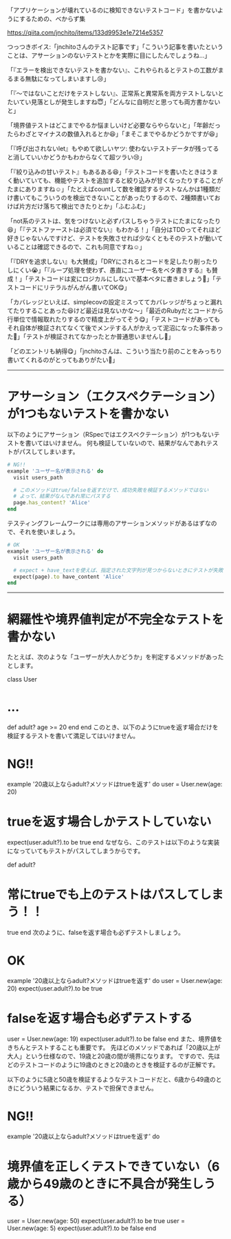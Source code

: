 「アプリケーションが壊れているのに検知できないテストコード」を書かないようにするための、べからず集

https://qiita.com/jnchito/items/133d9953e1e7214e5357

つっつきボイス:「jnchitoさんのテスト記事です」「こういう記事を書いたということは、アサーションのないテストとかを実際に目にしたんでしょうね…」

「『エラーを検出できないテストを書かない』、これやられるとテストの工数がまるまる無駄になってしまいますし😢」

「『〜ではないことだけをテストしない』、正常系と異常系を両方テストしないとたいてい見落としが発生しますね😇」「どんなに自明だと思っても両方書かないと」

「境界値テストはどこまでやるか悩ましいけど必要ならやらないと」「年齢だったらわざとマイナスの数値入れるとか😆」「まそこまでやるかどうかですが😆」

「『呼び出されないlet』もやめて欲しいヤツ: 使わないテストデータが残ってると消していいかどうかもわからなくて超ツラい😢」

「『絞り込みの甘いテスト』もあるある😆」「テストコードを書いたときはうまく動いていても、機能やテストを追加すると絞り込みが甘くなったりすることがたまにありますね☺️」「たとえばcountして数を確認するテストなんかは1種類だけ書いてもこういうのを検出できないことがあったりするので、2種類書いておけば片方だけ落ちて検出できたりとか」「ふむふむ」

「not系のテストは、気をつけないと必ずパスしちゃうテストにたまになったり😆」「『テストファーストは必須でない』もわかる！」「自分はTDDってそれほど好きじゃないんですけど、テストを失敗させれば少なくともそのテストが動いていることは確認できるので、これも同意ですね☺️」

「『DRYを追求しない』も大賛成」「DRYにされるとコードを足したり削ったりしにくい😭」「『ループ処理を使わず、愚直にユーザー名をベタ書きする』も賛成！」「テストコードは変にロジカルにしないで基本ベタに書きましょう🧐」「テストコードにリテラルがんがん書いてOK😋」

「カバレッジといえば、simplecovの設定ミスっててカバレッジがちょっと漏れてたりすることあった😆けど最近は見ないかな〜」「最近のRubyだとコードから行単位で情報取れたりするので精度上がってそう😋」「テストコードがあってもそれ自体が検証されてなくて後でメンテする人がかえって泥沼になった事件あった🤣」「テストが検証されてなかったとか普通思いませんし🤣」

「どのエントリも納得😋」「jnchitoさんは、こういう当たり前のことをみっちり書いてくれるのがとってもありがたい🙏」






---

# アサーション（エクスペクテーション）が1つもないテストを書かない
以下のようにアサーション（RSpecではエクスペクテーション）が1つもないテストを書いてはいけません。
何も検証していないので、結果がなんであれテストがパスしてしまいます。

```ruby
# NG!!
example 'ユーザー名が表示される' do
  visit users_path

  # このメソッドはtrue/falseを返すだけで、成功失敗を検証するメソッドではない
  # よって、結果がなんであれ常にパスする
  page.has_content? 'Alice'
end
```

テスティングフレームワークには専用のアサーションメソッドがあるはずなので、それを使いましょう。

```ruby
# OK
example 'ユーザー名が表示される' do
  visit users_path

  # expect + have_textを使えば、指定された文字列が見つからないときにテストが失敗する
  expect(page).to have_content 'Alice'
end
```


-----------

# 網羅性や境界値判定が不完全なテストを書かない
たとえば、次のような「ユーザーが大人かどうか」を判定するメソッドがあったとします。

class User
  # ...
  def adult?
    age >= 20
  end
end
このとき、以下のようにtrueを返す場合だけを検証するテストを書いて満足してはいけません。

# NG!!
example '20歳以上ならadult?メソッドはtrueを返す' do
  user = User.new(age: 20)
  # trueを返す場合しかテストしていない
  expect(user.adult?).to be true
end
なぜなら、このテストは以下のような実装になっていてもテストがパスしてしまうからです。

def adult?
  # 常にtrueでも上のテストはパスしてしまう！！
  true
end
次のように、falseを返す場合も必ずテストしましょう。

# OK
example '20歳以上ならadult?メソッドはtrueを返す' do
  user = User.new(age: 20)
  expect(user.adult?).to be true

  # falseを返す場合も必ずテストする
  user = User.new(age: 19)
  expect(user.adult?).to be false
end
また、境界値をきちんとテストすることも重要です。
先ほどのメソッドであれば「20歳以上が大人」という仕様なので、19歳と20歳の間が境界になります。
ですので、先ほどのテストコードのように19歳のときと20歳のときを検証するのが正解です。

以下のように5歳と50歳を検証するようなテストコードだと、6歳から49歳のときにどういう結果になるか、テストで担保できません。


# NG!!
example '20歳以上ならadult?メソッドはtrueを返す' do
  # 境界値を正しくテストできていない（6歳から49歳のときに不具合が発生しうる）
  user = User.new(age: 50)
  expect(user.adult?).to be true
  user = User.new(age: 5)
  expect(user.adult?).to be false
end